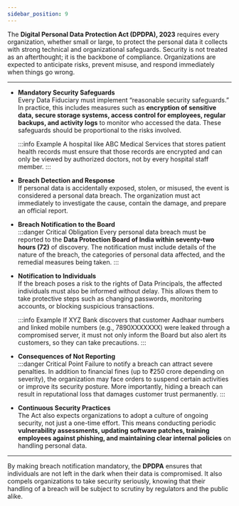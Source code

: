 ```yaml
---
sidebar_position: 9
---
```


The **Digital Personal Data Protection Act (DPDPA), 2023** requires every organization, whether small or large, to protect the personal data it collects with strong technical and organizational safeguards. Security is not treated as an afterthought; it is the backbone of compliance. Organizations are expected to anticipate risks, prevent misuse, and respond immediately when things go wrong.

---

- **Mandatory Security Safeguards**  
  Every Data Fiduciary must implement “reasonable security safeguards.” In practice, this includes measures such as **encryption of sensitive data, secure storage systems, access control for employees, regular backups, and activity logs** to monitor who accessed the data. These safeguards should be proportional to the risks involved.  

  :::info Example
  A hospital like ABC Medical Services that stores patient health records must ensure that those records are encrypted and can only be viewed by authorized doctors, not by every hospital staff member.
  :::

- **Breach Detection and Response**  
  If personal data is accidentally exposed, stolen, or misused, the event is considered a personal data breach. The organization must act immediately to investigate the cause, contain the damage, and prepare an official report.

- **Breach Notification to the Board**  
  :::danger Critical Obligation
  Every personal data breach must be reported to the **Data Protection Board of India within seventy-two hours (72)** of discovery. The notification must include details of the nature of the breach, the categories of personal data affected, and the remedial measures being taken.
  :::

- **Notification to Individuals**  
  If the breach poses a risk to the rights of Data Principals, the affected individuals must also be informed without delay. This allows them to take protective steps such as changing passwords, monitoring accounts, or blocking suspicious transactions.  

  :::info Example
  If XYZ Bank discovers that customer Aadhaar numbers and linked mobile numbers (e.g., 7890XXXXXXX) were leaked through a compromised server, it must not only inform the Board but also alert its customers, so they can take precautions.
  :::

- **Consequences of Not Reporting**  
  :::danger Critical Point
  Failure to notify a breach can attract severe penalties. In addition to financial fines (up to ₹250 crore depending on severity), the organization may face orders to suspend certain activities or improve its security posture. More importantly, hiding a breach can result in reputational loss that damages customer trust permanently.
  :::

- **Continuous Security Practices**  
  The Act also expects organizations to adopt a culture of ongoing security, not just a one-time effort. This means conducting periodic **vulnerability assessments, updating software patches, training employees against phishing, and maintaining clear internal policies** on handling personal data.

---

By making breach notification mandatory, the **DPDPA** ensures that individuals are not left in the dark when their data is compromised. It also compels organizations to take security seriously, knowing that their handling of a breach will be subject to scrutiny by regulators and the public alike.
